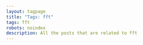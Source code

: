 ```yaml
---
layout: tagpage
title: "Tags: fft"
tags: fft
robots: noindex
description: All the posts that are related to fft
---
```

